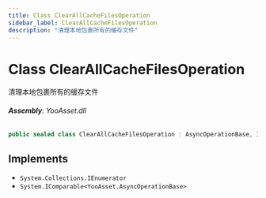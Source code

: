 ```yaml
---
title: Class ClearAllCacheFilesOperation
sidebar_label: ClearAllCacheFilesOperation
description: "清理本地包裹所有的缓存文件"
---
```

# Class ClearAllCacheFilesOperation
清理本地包裹所有的缓存文件

###### **Assembly**: YooAsset.dll

```csharp title="Declaration"
public sealed class ClearAllCacheFilesOperation : AsyncOperationBase, IEnumerator, IComparable<AsyncOperationBase>
```

## Implements

* `System.Collections.IEnumerator`
* `System.IComparable<YooAsset.AsyncOperationBase>`
